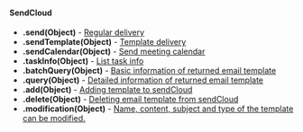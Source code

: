 #### SendCloud
+ **.send(Object)**	-	[Regular delivery](http://www.sendcloud.net/doc/en/email_v2/send_email/#regular-delivery)
+ **.sendTemplate(Object)**	-	[Template delivery](http://www.sendcloud.net/doc/en/email_v2/send_email/#template-delivery)
+ **.sendCalendar(Object)**	-	[Send meeting calendar](http://www.sendcloud.net/doc/en/email_v2/send_email/#send-meeting-calendar)
+ **.taskInfo(Object)**	-	[List task info](http://www.sendcloud.net/doc/en/email_v2/send_email/#http-request-method)
+ **.batchQuery(Object)**	-	[Basic information of returned email template](http://www.sendcloud.net/doc/en/email_v2/template_do/#query-batch-query)
+ **.query(Object)**	-	[Detailed information of returned email template](http://www.sendcloud.net/doc/en/email_v2/template_do/#query)
+ **.add(Object)**	-	[Adding template to sendCloud](http://www.sendcloud.net/doc/en/email_v2/template_do/#add)
+ **.delete(Object)**	-	[Deleting email template from sendCloud](http://www.sendcloud.net/doc/en/email_v2/template_do/#query-batch-query)
+ **.modification(Object)**	-	[Name, content, subject and type of the template can be modified.](http://www.sendcloud.net/doc/en/email_v2/template_do/#modification)
